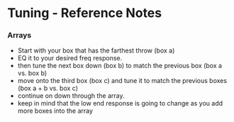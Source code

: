 # Tuning - Reference Notes

### Arrays
* Start with your box that has the farthest throw (box a)
* EQ it to your desired freq response.
* then tune the next box down (box b) to match the previous box (box a vs. box b)
* move onto the third box (box c) and tune it to match the previous boxes (box a + b vs. box c)
* continue on down through the array.
* keep in mind that the low end response is going to change as you add more boxes into the array

